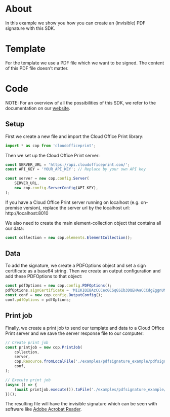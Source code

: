 # About
In this example we show you how you can create an (invisible) PDF signature with this SDK.


# Template
For the template we use a PDF file which we want to be signed. The content of this PDF file doesn't matter.

# Code
NOTE: For an overview of all the possibilities of this SDK, we refer to the documentation on our [website](https://cloudofficeprint.com/docs).
## Setup
First we create a new file and import the Cloud Office Print library:
```typescript
import * as cop from 'cloudofficeprint';
```

Then we set up the Cloud Office Print server:
```typescript
const SERVER_URL = 'https://api.cloudofficeprint.com/';
const API_KEY = 'YOUR_API_KEY'; // Replace by your own API key

const server = new cop.config.Server(
    SERVER_URL,
    new cop.config.ServerConfig(API_KEY),
);
```
If you have a Cloud Office Print server running on localhost (e.g. on-premise version), replace the server url by the localhost url: http://localhost:8010

We also need to create the main element-collection object that contains all our data:
```typescript
const collection = new cop.elements.ElementCollection();
```

## Data
To add the signature, we create a PDFOptions object and set a sign certificate as a base64 string. Then we create an output configuration and add these PDFOptions to that object:
```typescript
const pdfOptions = new cop.config.PDFOptions();
pdfOptions.signCertificate = 'MIIKIQIBAzCCCecGCSqGSIb3DQEHAaCCCdgEggnUMIIJ0DCCBIcGCSqGSIb3DQEH\r\nBqCCBHgwggR0AgEAMIIEbQYJKoZIhvcNAQcBMBwGCiqGSIb3DQEMAQYwDgQI7jl8\r\nNdR42qACAggAgIIEQHU5H+afTzuoQ2Y3KCz0NUPWO8LWeB9YhKe+K2zw8vzFTHgF\r\n1Z+A1v3ZoaZCjldO2+0DQamztbbydXu0a7vN+C+TqVrgchJDN7OnmzIIdyi7eFdX\r\ntIIuR4UPwPKS1Zj7EWpX8vJVL/pA1RIod3aV7mA7bGKfbaoZdn8MvVPfTxeIo5H4\r\njqPhIQnHRp2/2iJl1hd/c9IyD3U6B9O6YhwgzX/6CbdFT4PFy92XemhQh1voRZH3\r\nUzffQ0dF9Vpa01nu8hO9G3rzZIcxgskax4f4DAb4l4Ls15DGsL6eMqnCSdGANweV\r\n8G+498AjN/XS7fYdOZ5fMp8Eeswj9P8ZWYwdkWX2VqaEFFoTqgHsyzkEC7kXmen9\r\nGep/QFR86ZYfMLNSNQbKC/y0PyYbip/AsY03bdMXJmIP643ENA9LFHpkrLJZ0oA5\r\nbJGa+qzWwq2pIfbqXg9IRrZ6YYSHiAvv2aM0RvbfT9Qrmcsmj5FSENGchhW0rTF4\r\nJcNJQU2asGYUIDNvbokF+XJvOnkwGCESegd2Po3llDKTx5xfGW8/nMYsyQAQJk5u\r\n27meNqVQFaB5hFJ3SBtZ0zbbfoFyKi97R3gdoaaD/4LzeufZcuiRFMTTCcfh+Mgm\r\nPSJmsA6DJqq2aZgqibmpj8q/zEW1D5BF98q5nRgwyfwM8vwPaPdMehjajTh+zIDe\r\n6dWUyI4ZQt7wy942fm80ZQ18OP0KQPpM/oAVKqiUBmgo6A/t3Gys+uHbBW7FYN1y\r\nJ1UUD8hD5vXE9LhBpYLzI4da2Jc65VWBJ4jgkPkIeI39QFosY+RRe4ypTGIo0o26\r\nb5fsMEcdw1iPZJa6z/izST+6Nb41HssoQA67M2SDLBPrDst2eeULikuFlNfFprz3\r\ncenDRaZ48BIkb39aA3ty8b4LZGbYQ0CPaM3CTsU1oUpU37t1juZyi2dzsaxdV25G\r\nf8fVuKwjIVLTp69+vVfw3mXupCns9WrO9W76++j4yePgnF4VgTlur0XNIiKb/b5q\r\nBhLwCOvcV6I4AwPd+wwzHPRVePal0irGk950PCubXN10FmsVmiRviOJuK4p55jET\r\nVXy1Pj+ObKV9MLtxUL4aHfEV51e8xzBMqqvymjN0Q9ShKsUWLjVZnzZOLChJzdO4\r\n3AZF2aHujeh2r6OhnVouOQFO/QINx+OfBnQOPiXyWNuFtuD18XzmIeQgkpJlLl2H\r\nsIEqLxGdPEcwc5y0mLif4tgtqXklfqby01rmdj7RZygxPyeTI3RxZyKTIMZthDbR\r\nh8LuDVGwtclOfftd9oJdVzGTm5guJPgVtT07dn5LOdjtXs5Pj2WOJadsKplc9en9\r\nVb5bRWYi+R5aY3eKE3cSghG6V59xaHEddIjNDbJlofdNoMwVZEXW3VgDYHAQ2tsr\r\n+QKBogyzd/XXvJdRmecx9JfGqJLVOvRF2ToAxvUJhNancuDSd2GK0SURXIpzMIIF\r\nQQYJKoZIhvcNAQcBoIIFMgSCBS4wggUqMIIFJgYLKoZIhvcNAQwKAQKgggTuMIIE\r\n6jAcBgoqhkiG9w0BDAEDMA4ECDnPHUGveBTnAgIIAASCBMjfcZLig6q820w37qxF\r\nU1gTKPmPf1VACFjKdeBVXR0mmPgPtEZq3kimFhBFydBV4v6gv8b+s1UzRW7wFgTH\r\nghm9z5AsYQPatl8S54W10lOJWMvMjjBCJEdfRZ3aZlUTLvUt5eGEef5O0zr6RwY7\r\nutDwfe3Pph+XR7gsnEjRp+6lLluG5eKmUO0ebt/3MVbcGCzVtC6IlpwSIU6rH59Z\r\nMr5IRLIo7zUCD/dHrArSuelWu4QwR5DUhE0qBpRIYkRgtZ5IXO0DhrNMtayl+kzW\r\nUf4I7GoIr2hm5EhtcMJNFI0nhAHdOWjyEynP0D60Wlz8xwVHpmWcLvMxQJvR4tnQ\r\nccsjhRZzmhFfpDmP8T8V9MmI1+0wVigwnOvV9EQFAvtjhw+YSO2vjDOChiri8D5G\r\nHy2vQe/52RLonaqtnA/LiR4UONHt687XT9/df26n5oyRcIiJP9kAcgHIlaM5yd59\r\n/KTuYBYuTADyJ2bYNYcsTPXHI1prWPlEce+t8o4LC++rA4Mia3DuzFktJ3o3fk0N\r\ndSsxsjPG2melJH6lAfo0xPSR2ioS1AGBUIjy/6OwzvsdZuZX/EN+uIu47Fga8FZW\r\nhY3vPYdA/vLiaCUqsj3FcE9f4AnbBda9cud9MmXvWQxNJNfl25m0eR/AomxLE0Q+\r\nN453s7o+5qkRCSLffX0m0Mklinzp5C+NNqiHH5Fu34wWWEvloDYA2mZ2570hnuv1\r\nMshGY6/721qgu8yRBN+rublXcnEtgPBbVd4mGE7hIe01akWWegcZg6JdeiF2nxtm\r\ny94fatTNBgs0Sn3FWLK673htGSYfSOUwIF0z1wsEF/DtM0Ygawou6ADtsqXVbkhu\r\nQNbMfgofdGwczODdRz8hzx3GWnl41Qs5oW0ZdH7TIXXeU2QUzxGIm/u9uXk7HJhp\r\nsWa2FW0XMpfcP3nFgZp5nSE4hKys4sGu1rvN9wcz1X4oDuWZsIQ0ZgIRu/yM2mYJ\r\nwe7a8jIV+G/BgeKTVGIeLMU+HToS/SRs6e/cDP56WnZJ11tfaqo6VF7oS280rFc/\r\nU/NXxfei/H4M+qRKip7rS9f8HT8SJqv2vS/gnAiAN/nEsWO8VAltWYzdm423kX50\r\ncTXrOh9yTZQwR5RiQ27ZxzPCjNmnLnu3AT1BYLYDlC0c1nQk/gR+VuQqe9Os+Iq0\r\nce6ccVONGSF0g3VQvXGEiIi1NSOFF+9DEnfyZoU8uk+lMGWUkyMuRsbLfyGjIrvx\r\npLyO7xOoXh9DxnnNFcyIIYOEQVHAVfWBLK3W6vJPmLTq8u0YdNChj8BNGcgRy80r\r\nND2x4JTWRHZgSUMMeCNdXsaDzcbVqCRfbWy609JM1P4pln21c4pMoSPiGWsfRnXD\r\nEj9mOowD8ywANCiEL5pnK0QW1kc/xutk+Lv0zw8JD/Z1+qY4yDUHOvQwlm5KQDXr\r\ntNWW5f4xoDvOsJBNILtNxgLH7FDu6XZT8YJS67kDbfX8hwcvI/de5zxdVURuZ9CG\r\nhU8vopL0VVXjFonVveIy+qFYD47pWl5joVv54/SP4eztZ0KNWN79/yLRRaJgoXIQ\r\nGzbf0HL+kzYWP8CJFhYTe3n3Qcj1NMbDzCdqonUnFuiCpOgmIh0D2b8pUpTBGJji\r\nZUW/MRqmUmjuakIxJTAjBgkqhkiG9w0BCRUxFgQUeN0jIHDtKgmwY5RxWfK7owDN\r\ncbswMTAhMAkGBSsOAwIaBQAEFEBhNddlELbh/oaKhL3Y8t8gyMBnBAgDeLLf4vCk\r\ntgICCAA=';
const conf = new cop.config.OutputConfig();
conf.pdfOptions = pdfOptions;
```

## Print job
Finally, we create a print job to send our template and data to a Cloud Office Print server and we save the server response file to our computer:
```typescript
// Create print job
const printjob = new cop.PrintJob(
    collection,
    server,
    cop.Resource.fromLocalFile('./examples/pdfsignature_example/pdfsignature_template.pdf'),
    conf,
);

// Execute print job
(async () => {
    (await printjob.execute()).toFile('./examples/pdfsignature_example/output');
})();
```
The resulting file will have the invisible signature which can be seen with software like [Adobe Acrobat Reader](https://get.adobe.com/nl/reader/otherversions/).